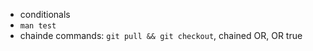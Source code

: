 - conditionals
- `man test`
- chainde commands: ```git pull && git checkout```, chained OR, OR true
